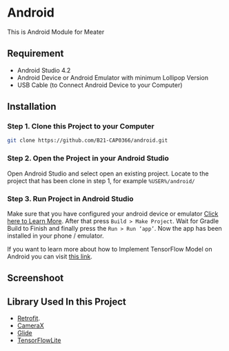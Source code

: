 # Android
This is Android Module for Meater

## Requirement
* Android Studio 4.2
* Android Device or Android Emulator with minimum Lollipop Version
* USB Cable (to Connect Android Device to your Computer)

## Installation

### Step 1. Clone this Project to your Computer
```bash
git clone https://github.com/B21-CAP0366/android.git
```

### Step 2. Open the Project in your Android Studio
Open Android Studio and select open an existing project. Locate to the project that has been clone in step 1, for example `%USER%/android/`

### Step 3. Run Project in Android Studio
Make sure that you have configured your android device or emulator [Click here to Learn More](https://developer.android.com/studio/run/device). After that press `Build > Make Project`. Wait for Gradle Build to Finish and finally press the `Run > Run ‘app’`. Now the app has been installed in your phone / emulator.


If you want to learn more about how to Implement TensorFlow Model on Android you can visit [this link](https://codelabs.developers.google.com/codelabs/recognize-flowers-with-tensorflow-on-android).

## Screenshoot

## Library Used In this Project
* [Retrofit](https://square.github.io/retrofit/). 
* [CameraX](https://developer.android.com/training/camerax)
* [Glide](https://github.com/bumptech/glide)
* [TensorFlowLite](https://www.tensorflow.org/lite/api_docs) 

